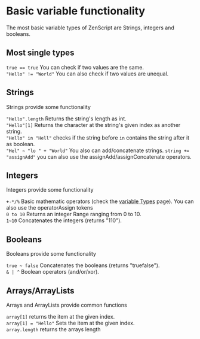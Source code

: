 # Basic variable functionality

The most basic variable types of ZenScript are Strings, integers and booleans.

## Most single types
`true == true` You can check if two values are the same.  
`"Hello" != "World"` You can also check if two values are unequal.

## Strings
Strings provide some functionality

`"Hello".length` Returns the string's length as int.  
`"Hello"[1]` Returns the character at the string's given index as another string.  
`"Hello" in "Hell"` checks if the string before `in` contains the string after it as boolean.  
`"Hel" ~ "lo " + "World"` You also can add/concatenate strings.
`string += "assignAdd"` you can also use the assignAdd/assignConcatenate operators.

## Integers
Integers provide some functionality

`+-*/%` Basic mathematic operators (check the [variable Types](Variable_Types) page). You can also use the operatorAssign tokens  
`0 to 10` Returns an integer Range ranging from 0 to 10.  
`1~10` Concatenates the integers (returns "110").  


## Booleans
Booleans provide some functionality

`true ~ false` Concatenates the booleans (returns "truefalse").  
`& | ^` Boolean operators (and/or/xor).  

## Arrays/ArrayLists
Arrays and ArrayLists provide common functions

`array[1]` returns the item at the given index.  
`array[1] = "Hello"` Sets the item at the given index.  
`array.length` returns the arrays length
